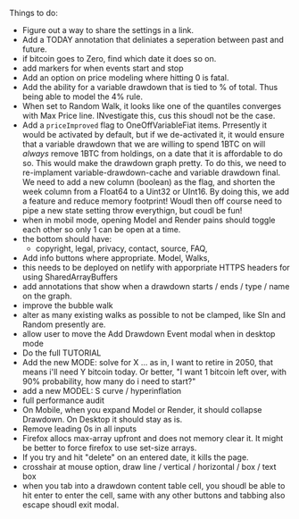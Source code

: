 Things to do:

- Figure out a way to share the settings in a link.
- Add a TODAY annotation that deliniates a seperation between past and future.
- if bitcoin goes to Zero, find which date it does so on.
- add markers for when events start and stop
- Add an option on price modeling where hitting 0 is fatal.
- Add the ability for a variable drawdown that is tied to % of total. Thus being able to model the 4% rule.
- When set to Random Walk, it looks like one of the quantiles converges with Max Price line. INvestigate this, cus this shoudl not be the case.
- Add a `priceImproved` flag to OneOffVariableFiat items. Prresently it would be activated by default, but if we de-activated it, it would ensure that a variable drawdown that we are willing to spend 1BTC on will _always_ remove 1BTC from holdings, on a date that it is affordable to do so. This would make the drawdown graph pretty. To do this, we need to re-implament variable-drawdown-cache and variable drawdown final. We need to add a new column (boolean) as the flag, and shorten the week column from a Float64 to a Uint32 or UInt16. By doing this, we add a feature and reduce memory footprint! Woudl then off course need to pipe a new state setting throw everythign, but coudl be fun!
- when in mobil mode, opening Model and Render pains should toggle each other so only 1 can be open at a time.
- the bottom should have:
  - copyright, legal, privacy, contact, source, FAQ,
- Add info buttons where appropriate. Model, Walks,
- this needs to be deployed on netlify with apporpriate HTTPS headers for using SharedArrayBuffers
- add annotations that show when a drawdown starts / ends / type / name on the graph.
- improve the bubble walk
- alter as many existing walks as possible to not be clamped, like SIn and Random presently are.
- allow user to move the Add Drawdown Event modal when in desktop mode
- Do the full TUTORIAL
- Add the new MODE: solve for X ... as in, I want to retire in 2050, that means i'll need Y bitcoin today. Or better, "I want 1 bitcoin left over, with 90% probability, how many do i need to start?"
- add a new MODEL: S curve / hyperinflation
- full performance audit
- On Mobile, when you expand Model or Render, it should collapse Drawdown. On Desktop it should stay as is.
- Remove leading 0s in all inputs
- Firefox allocs max-array upfront and does not memory clear it. It might be better to force firefox to use set-size arrays.
- If you try and hit "delete" on an entered date, it kills the page.
- crosshair at mouse option, draw line / vertical / horizontal / box / text box
- when you tab into a drawdown content table cell, you shoudl be able to hit enter to enter the cell, same with any other buttons and tabbing also escape shoudl exit modal.
